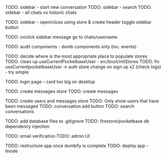 TODO: sidebar - start new conversation
TODO: sidebar - search
TODO: sidebar - all chats vs historic chats

TODO: sidebar - open/close using store & create header toggle sidebar button

TODO: onclick sidebar message go to chats/username

TODO: audit components - dumb components only (inc. events)

TODO: decide where is the most appropriate place to populate stores
TODO: clean up useCurrentPocketbaseUser - src/boot/initStores
TODO: fix useCurrentpocketbaseUser -> auth store change on sign up x2 (check logs) - try simple

TODO: login page - card too big on desktop

TODO: create messages store
TODO: create messages

TODO: create users and messages store
TODO: Only show users that have been messaged
TODO: conversation add button
TODO: search conversations

TODO: add database files to .gitignore
TODO: firestore/pocketbase db dependency injection

TODO: email verification
TODO: admin UI

TODO: restructure app once dumbify is complete
TODO: deploy app - linode

